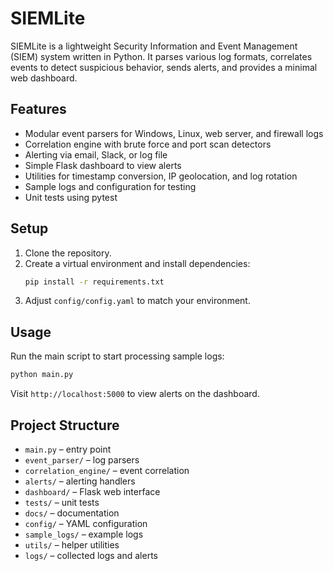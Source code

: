 # SIEMLite

SIEMLite is a lightweight Security Information and Event Management (SIEM) system
written in Python. It parses various log formats, correlates events to detect
suspicious behavior, sends alerts, and provides a minimal web dashboard.

## Features

- Modular event parsers for Windows, Linux, web server, and firewall logs
- Correlation engine with brute force and port scan detectors
- Alerting via email, Slack, or log file
- Simple Flask dashboard to view alerts
- Utilities for timestamp conversion, IP geolocation, and log rotation
- Sample logs and configuration for testing
- Unit tests using pytest

## Setup

1. Clone the repository.
2. Create a virtual environment and install dependencies:
   ```bash
   pip install -r requirements.txt
   ```
3. Adjust `config/config.yaml` to match your environment.

## Usage

Run the main script to start processing sample logs:

```bash
python main.py
```

Visit `http://localhost:5000` to view alerts on the dashboard.

## Project Structure

- `main.py` – entry point
- `event_parser/` – log parsers
- `correlation_engine/` – event correlation
- `alerts/` – alerting handlers
- `dashboard/` – Flask web interface
- `tests/` – unit tests
- `docs/` – documentation
- `config/` – YAML configuration
- `sample_logs/` – example logs
- `utils/` – helper utilities
- `logs/` – collected logs and alerts

